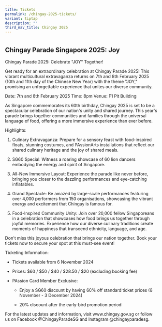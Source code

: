 ```yaml
---
title: Tickets
permalink: /chingay-2025-tickets/
variant: tiptap
description: ""
third_nav_title: Chingay 2025
---
```

<h1></h1>
<h2>Chingay Parade Singapore 2025: Joy</h2>
<p></p>
<p>Chingay Parade 2025: Celebrate "JOY" Together!</p>
<p>Get ready for an extraordinary celebration at Chingay Parade 2025! This
vibrant multicultural extravaganza returns on 7th and 8th February 2025
(10th and 11th day of the Chinese New Year) with the theme "JOY," promising
an unforgettable experience that unites our diverse community.</p>
<p>Date: 7th and 8th February 2025 Time: 8pm Venue: F1 Pit Building</p>
<p>As Singapore commemorates its 60th birthday, Chingay 2025 is set to be
a spectacular celebration of our nation's unity and shared journey. This
year's parade brings together communities and families through the universal
language of food, offering a more immersive experience than ever before.</p>
<p>Highlights:</p>
<ol data-tight="true" class="tight">
<li>
<p>Culinary Extravaganza: Prepare for a sensory feast with food-inspired
floats, stunning costumes, and PAssionArts installations that reflect our
shared culinary heritage and the joy of shared meals.</p>
</li>
<li>
<p>SG60 Special: Witness a roaring showcase of 60 lion dancers embodying
the energy and spirit of Singapore.</p>
</li>
<li>
<p>All-New Immersive Layout: Experience the parade like never before, bringing
you closer to the dazzling performances and eye-catching inflatables.</p>
</li>
<li>
<p>Grand Spectacle: Be amazed by large-scale performances featuring over
4,000 performers from 150 organisations, showcasing the vibrant energy
and excitement that Chingay is famous for.</p>
</li>
<li>
<p>Food-Inspired Community Unity: Join over 20,000 fellow Singaporeans in
a celebration that showcases how food brings us together through joyful
memories. Experience how our diverse culinary traditions create moments
of happiness that transcend ethnicity, language, and age.</p>
</li>
</ol>
<p>Don't miss this joyous celebration that brings our nation together. Book
your tickets now to secure your spot at this must-see event!</p>
<p>Ticketing Information:</p>
<ul data-tight="true" class="tight">
<li>
<p>Tickets available from 6 November 2024</p>
</li>
<li>
<p>Prices: $60 / $50 / $40 / $28.50 / $20 (excluding booking fee)</p>
</li>
<li>
<p>PAssion Card Member Exclusive:</p>
<ul data-tight="true" class="tight">
<li>
<p>Enjoy a SG60 discount by having 60% off standard ticket prices (6 November
- 3 December 2024)</p>
</li>
<li>
<p>20% discount after the early-bird promotion period</p>
</li>
</ul>
</li>
</ul>
<p>For the latest updates and information, visit <a rel="noopener noreferrer nofollow" target="_blank">www.chingay.gov.sg</a> or
follow us on Facebook @ChingayParadeSG and Instagram @chingayparadesg.</p>
<p></p>